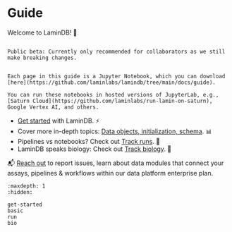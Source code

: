 # Guide

Welcome to LaminDB! 👋

```{warning}

Public beta: Currently only recommended for collaborators as we still make breaking changes.

```

```{tip}

Each page in this guide is a Jupyter Notebook, which you can download [here](https://github.com/laminlabs/lamindb/tree/main/docs/guide).

You can run these notebooks in hosted versions of JupyterLab, e.g., [Saturn Cloud](https://github.com/laminlabs/run-lamin-on-saturn), Google Vertex AI, and others.

```

- [Get started](get-started) with LaminDB. ⚡
- Cover more in-depth topics: [Data objects, initialization, schema](basic). 📊
- Pipelines vs notebooks? Check out [Track runs](run.md). 📗
- LaminDB speaks biology: Check out [Track biology](bio). 🧬

📬 [Reach out](https://lamin.ai/contact) to report issues, learn about data modules that connect your assays, pipelines & workflows within our data platform enterprise plan.

```{toctree}
:maxdepth: 1
:hidden:

get-started
basic
run
bio
```
